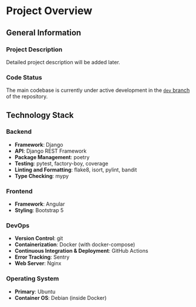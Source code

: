 # Project Overview

## General Information

### Project Description

Detailed project description will be added later.

### Code Status

The main codebase is currently under active development in the [`dev` branch](https://github.com/NkL708/django-pet/tree/dev) of the repository.

## Technology Stack

### Backend

- **Framework**: Django
- **API**: Django REST Framework
- **Package Management**: poetry
- **Testing**: pytest, factory-boy, coverage
- **Linting and Formatting**: flake8, isort, pylint, bandit
- **Type Checking**: mypy

### Frontend

- **Framework**: Angular
- **Styling**: Bootstrap 5

### DevOps

- **Version Control**: git
- **Containerization**: Docker (with docker-compose)
- **Continuous Integration & Deployment**: GitHub Actions
- **Error Tracking**: Sentry
- **Web Server**: Nginx

### Operating System

- **Primary**: Ubuntu
- **Container OS**: Debian (inside Docker)
